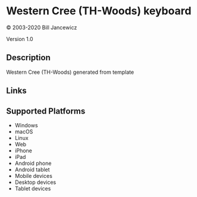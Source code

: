 Western Cree (TH-Woods) keyboard
==============

© 2003-2020 Bill Jancewicz

Version 1.0

Description
-----------

Western Cree (TH-Woods) generated from template

Links
-----

Supported Platforms
-------------------
 * Windows
 * macOS
 * Linux
 * Web
 * iPhone
 * iPad
 * Android phone
 * Android tablet
 * Mobile devices
 * Desktop devices
 * Tablet devices

